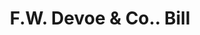 ---
doi: 10.7916/D8D80PG2
date_other: '1870'
date_other_textual: 1870-1879
form: printed ephemera
genre:
- Invoices
name:
- F.W. Devoe & Co.
object_in_context_url: https://biggert.cul.columbia.edu/items/view/ave_biggert_00991
subject_hierarchical_geographic:
- New York, New York, United States
subject_name:
- F.W. Devoe & Co.
title: F.W. Devoe & Co.. Bill
sort_title: F.W. Devoe & Co.. Bill
call_number: ave_biggert_00991
coordinates:
- 40.71277777777778,-74.00583333333333
pid: ave_biggert_00991
identifiers: ave_biggert_00991
canvas_id: ldpd:396259
permalink: "/items/ave_biggert_00991/"
layout: iiif-image-page
---